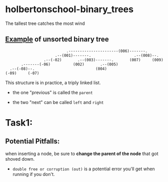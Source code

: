 # holbertonschool-binary_trees
The tallest tree catches the most wind


## [Example](https://github.com/hs-hq/0x1C.c/blob/main/README.md) of unsorted binary tree

```
                           .----------------------(006)-------.
                      .--(001)-------.                   .--(008)--.
                 .--(-02)       .--(003)-------.       (007)     (009)
       .-------(-06)          (002)       .--(005)
  .--(-08)--.                           (004)
(-09)     (-07)
```

This structure is in practice, a triply linked list.

* the one "previous" is called the `parent`

* the two "next" can be called `left` and `right`

# Task1:

## Potential  Pitfalls:

when inserting a node, be sure to **change the parent of the node** that got shoved down.

* `double free or corruption (out)` is a potential error you'll get when running if you don't.


